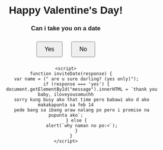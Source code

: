 <!DOCTYPE html>
<html lang="en">
<head>
    <meta charset="UTF-8">
    <meta name="viewport" content="width=device-width, initial-scale=1.0">
    <title>for my baby only</title>
    <style>
        body {
            font-family: Arial, sans-serif;
            text-align: center;
        }
        .container {
            margin-top: 50px;
        }
        .btn {
            margin: 10px;
            padding: 10px 20px;
            font-size: 16px;
            cursor: pointer;
        }
    </style>
</head>
<body>
    <div class="container">
        <h1>Happy Valentine's Day!</h1>
        <h3> Can i take you on a date </h3>
        <button class="btn" onclick="inviteDate('yes')">Yes</button>
        <button class="btn" onclick="inviteDate('no')">No</button>
        <div id="message"></div>
    </div>

    <script>
        function inviteDate(response) {
            var name = (" are u sure darling? (yes only)");
            if (response === 'yes') {
                document.getElementById("message").innerHTML = `thank you baby, iloveyousomuchh
                sorry kung busy ako that time pero babawi ako d ako makakapunta sa feb 14
                pede bang sa ibang araw nalang po pero i promise na pupunta ako`;
            } else {
                alert(`why naman no po:<`);
            }
        }
    </script>
</body>
</html>
